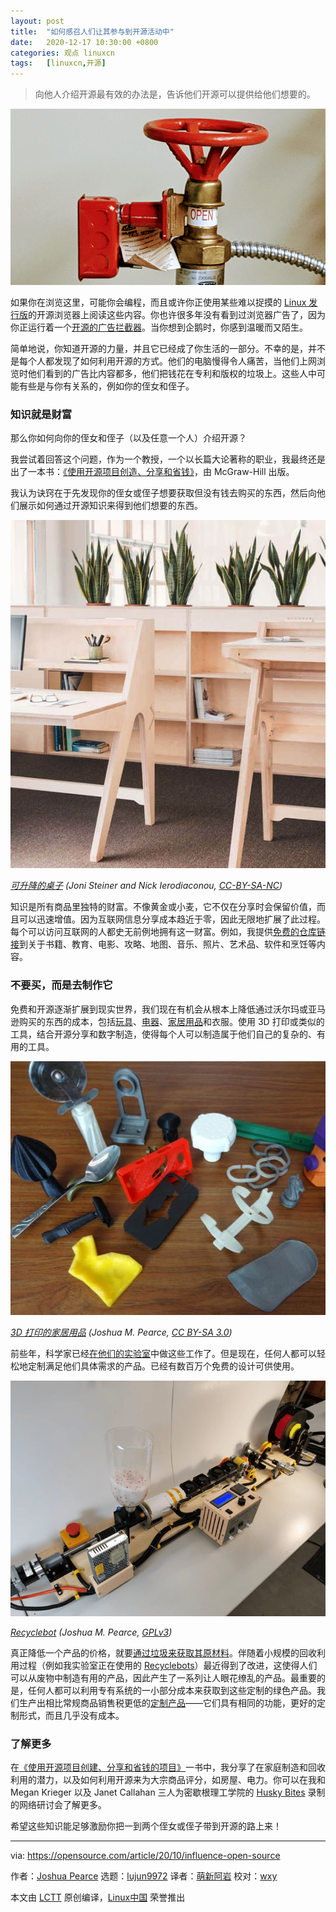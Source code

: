 ```yaml
---
layout: post
title:	"如何感召人们让其参与到开源活动中"
date:	2020-12-17 10:30:00 +0800 
categories:	观点 linuxcn 
tags:	[linuxcn,开源]
---
```




> 
> 向他人介绍开源最有效的办法是，告诉他们开源可以提供给他们想要的。
> 
> 
> 


![建筑物中的管道](/Asserts/Images/album/202012/17/103028b4tgm9e9oz1tmm8m.png "pipe in a building")


如果你在浏览这里，可能你会编程，而且或许你正使用某些难以捉摸的 [Linux 发行版](https://distrowatch.com/)的开源浏览器上阅读这些内容。你也许很多年没有看到过浏览器广告了，因为你正运行着一个[开源的广告拦截器](https://opensource.com/article/20/4/ad-blockers)。当你想到企鹅时，你感到温暖而又陌生。


简单地说，你知道开源的力量，并且它已经成了你生活的一部分。不幸的是，并不是每个人都发现了如何利用开源的方式。他们的电脑慢得令人痛苦，当他们上网浏览时他们看到的广告比内容都多，他们把钱花在专利和版权的垃圾上。这些人中可能有些是与你有关系的，例如你的侄女和侄子。


### 知识就是财富


那么你如何向你的侄女和侄子（以及任意一个人）介绍开源？


我尝试着回答这个问题，作为一个教授，一个以长篇大论著称的职业，我最终还是出了一本书：[《使用开源项目创造、分享和省钱》](https://www.appropedia.org/Create,_Share,_and_Save_Money_Using_Open-Source_Projects)，由 McGraw-Hill 出版。


我认为诀窍在于先发现你的侄女或侄子想要获取但没有钱去购买的东西，然后向他们展示如何通过开源知识来得到他们想要的东西。


![可升降的桌子](/Asserts/Images/album/202012/17/103028r04a1pka111cvdvi.jpg "Lift Standing Desk")


*[可升降的桌子](https://www.appropedia.org/File:Opendesk_furniture_lift-standing-desk.jpg) (Joni Steiner and Nick Ierodiaconou, [CC-BY-SA-NC](https://creativecommons.org/licenses/by-nc-sa/2.0/))*


知识是所有商品里独特的财富。不像黄金或小麦，它不仅在分享时会保留价值，而且可以迅速增值。因为互联网信息分享成本趋近于零，因此无限地扩展了此过程。每个可以访问互联网的人都史无前例地拥有这一财富。例如，我提供[免费的仓库链接](https://www.appropedia.org/Create,_Share,_and_Save_Money_Using_Open-Source_Projects)到关于书籍、教育、电影、攻略、地图、音乐、照片、艺术品、软件和烹饪等内容。


### 不要买，而是去制作它


免费和开源逐渐扩展到现实世界，我们现在有机会从根本上降低通过沃尔玛或亚马逊购买的东西的成本，包括[玩具](http://www.mdpi.com/2227-7080/5/3/45)、[电器](https://doi.org/10.3390/inventions3030064)、[家居用品](https://www.mdpi.com/2227-7080/5/1/7)和衣服。使用 3D 打印或类似的工具，结合开源分享和数字制造，使得每个人可以制造属于他们自己的复杂的、有用的工具。


![3D 打印的家居用品](/Asserts/Images/album/202012/17/103029dbcbjc6zvb2b3vvc.jpg "3D printed household items")


*[3D 打印的家居用品](https://www.appropedia.org/File:3dprinted_household.JPG) (Joshua M. Pearce, [CC BY-SA 3.0](https://creativecommons.org/licenses/by-sa/3.0/))*


前些年，科学家已经[在他们的实验室](https://opensource.com/article/20/10/open-source-hardware-savings)中做这些工作了。但是现在，任何人都可以轻松地定制满足他们具体需求的产品。已经有数百万个免费的设计可供使用。


![Recyclebot](/Asserts/Images/album/202012/17/103029wmdzaki4zlkdzt3h.png "Recyclebot")


*[Recyclebot](https://www.appropedia.org/File:Recyclebotrep.png) (Joshua M. Pearce, [GPLv3](https://www.gnu.org/licenses/gpl-3.0.html))*


真正降低一个产品的价格，就要[通过垃圾来获取其原材料](https://www.academia.edu/34738483/Tightening_the_Loop_on_the_Circular_Economy_Coupled_Distributed_Recycling_and_Manufacturing_with_Recyclebot_and_RepRap_3-D_Printing)。伴随着小规模的回收利用过程（例如我实验室正在使用的 [Recyclebots](https://www.appropedia.org/Recyclebot)）最近得到了改进，这使得人们可以从废物中制造有用的产品，因此产生了一系列让人眼花缭乱的产品。最重要的是，任何人都可以利用专有系统的一小部分成本来获取到这些定制的绿色产品。我们生产出相比常规商品销售税更低的[定制产品](https://opensource.com/article/17/3/how-to-create-consumer-goods-open-hardware)——它们具有相同的功能，更好的定制形式，而且几乎没有成本。


### 了解更多


在[《使用开源项目创建、分享和省钱的项目》](https://www.appropedia.org/Create,_Share,_and_Save_Money_Using_Open-Source_Projects)一书中，我分享了在家庭制造和回收利用的潜力，以及如何利用开源来为大宗商品评分，如房屋、电力。你可以在我和 Megan Krieger 以及 Janet Callahan 三人为密歇根理工学院的 [Husky Bites](https://www.facebook.com/Michigan-Tech-College-of-Engineering-109353424030003/videos/husky-bites-presents-special-guest-joshua-m-pearce/2669023713361207/) 录制的网络研讨会了解更多。


希望这些知识能足够激励你把一到两个侄女或侄子带到开源的路上来！




---


via: <https://opensource.com/article/20/10/influence-open-source>


作者：[Joshua Pearce](https://opensource.com/users/jmpearce) 选题：[lujun9972](https://github.com/lujun9972) 译者：[萌新阿岩](https://github.com/mengxinayan) 校对：[wxy](https://github.com/wxy)


本文由 [LCTT](https://github.com/LCTT/TranslateProject) 原创编译，[Linux中国](https://linux.cn/) 荣誉推出
